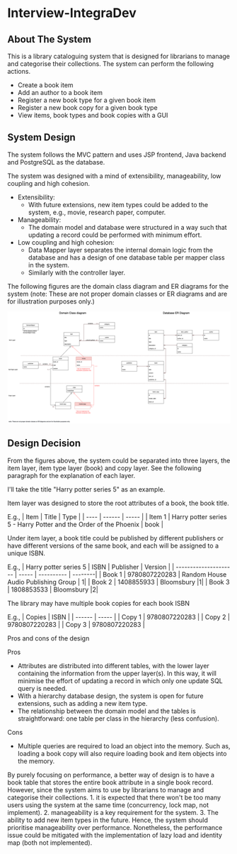 # Interview-IntegraDev

## About The System


This is a library cataloguing system that is designed for librarians to manage and categorise their collections. The system can perform the following actions.

- Create a book item
- Add an author to a book item
- Register a new book type for a given book item
- Register a new book copy for a given book type
- View items, book types and book copies with a GUI

## System Design

The system follows the MVC pattern and uses JSP frontend, Java backend and PostgreSQL as the database.

The system was designed with a mind of extensibility, manageability, low coupling and high cohesion.
- Extensibility: 
  - With future extensions, new item types could be added to the system, e.g., movie, research paper, computer.
- Manageability: 
  - The domain model and database were structured in a way such that updating a record could be performed with minimum effort.
- Low coupling and high cohesion: 
  - Data Mapper layer separates the internal domain logic from the database and has a design of one database table per mapper class in the system.
  - Similarly with the controller layer.
  
The following figures are the domain class diagram and ER diagrams for the system (note: These are not proper domain classes or ER diagrams and are for illustration purposes only.)




![plot](diagram/diagram.png?raw=true "Domain class diagram and ER diagrams")





## Design Decision

From the figures above, the system could be separated into three layers, the item layer, item type layer (book) and copy layer. See the following paragraph for the explanation of each layer.

I'll take the title "Harry potter series 5" as an example.

Item layer was designed to store the root attributes of a book, the book title.

E.g.,
| Item | Title  | Type  |
| ---- | ------ | ----- | 
| Item 1 | Harry potter series 5 - Harry Potter and the Order of the Phoenix | book |


Under item layer, a book title could be published by different publishers or have different versions of the same book, and each will be assigned to a unique ISBN.

E.g.,
| Harry potter series 5 | ISBN  | Publisher  | Version |
| --------------------- | ----- | ---------- | --------|
| Book 1 | 9780807220283 | Random House Audio Publishing Group | 1|
| Book 2 | 1408855933 |  Bloomsbury |1|
| Book 3 | 1808853533 |  Bloomsbury |2|


The library may have multiple book copies for each book ISBN 

E.g.,
| Copies | ISBN  |
| ------ | ----- |
| Copy 1 | 9780807220283 |
| Copy 2 | 9780807220283 |
| Copy 3 | 9780807220283 |



Pros and cons of the design

Pros
- Attributes are distributed into different tables, with the lower layer containing the information from the upper layer(s). In this way, it will minimise the effort of updating a record in which only one update SQL query is needed.
- With a hierarchy database design, the system is open for future extensions, such as adding a new item type.
- The relationship between the domain model and the tables is straightforward: one table per class in the hierarchy (less confusion).

Cons
- Multiple queries are required to load an object into the memory. Such as, loading a book copy will also require loading book and item objects into the memory.  


By purely focusing on performance, a better way of design is to have a book table that stores the entire book attribute in a single book record. However, since the system aims to use by librarians to manage and categorise their collections. 1. it is expected that there won't be too many users using the system at the same time (concurrency, lock map, not implement). 2. manageability is a key requirement for the system. 3. The ability to add new item types in the future. Hence, the system should prioritise manageability over performance. Nonetheless, the performance issue could be mitigated with the implementation of lazy load and identity map (both not implemented).
